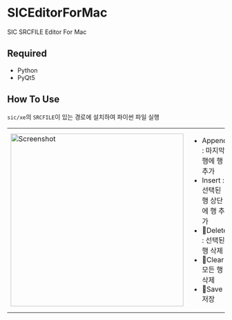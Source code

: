 # SICEditorForMac
SIC SRCFILE Editor For Mac

## Required
- Python
- PyQt5

## How To Use
`sic/xe`의 `SRCFILE`이 있는 경로에 설치하여 파이썬 파일 실행

<table>
  <tr>
    <td><img src="https://github.com/user-attachments/assets/84ae934d-fe63-43c9-87df-435272d813c7" alt="Screenshot" width="400"/></td>
    <td>
      <ul>
        <li>Append : 마지막 행에 행 추가</li>
        <li>Insert : 선택된 행 상단에 행 추가</li>
        <li>Delete : 선택된 행 삭제</li>
        <li>Clear : 모든 행 삭제</li>
        <li>Save : 저장</li>
      </ul>
    </td>
  </tr>
</table>

